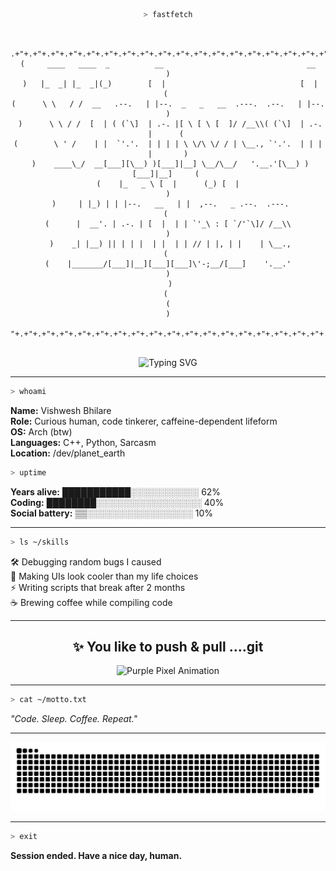 
<!-- Terminal-Style GitHub Profile README -->

<div align="center">
  
```bash
> fastfetch
```
  
```

 .+"+.+"+.+"+.+"+.+"+.+"+.+"+.+"+.+"+.+"+.+"+.+"+.+"+.+"+.+"+.+"+.+"+.+"+.+"+. 
(     ____   ____  _          __                                __            )
 )   |_  _| |_  _|(_)        [  |                              [  |          ( 
(      \ \   / /  __   .--.   | |--.  _   _   __  .---.  .--.   | |--.        )
 )      \ \ / /  [  | ( (`\]  | .-. |[ \ [ \ [  ]/ /__\\( (`\]  | .-. |      ( 
(        \ ' /    | |  `'.'.  | | | | \ \/\ \/ / | \__., `'.'.  | | | |       )
 )    ____\_/  __[___][\__) )[___]|__] \__/\__/   '.__.'[\__) )[___]|__]     ( 
(    |_   _ \ [  |      (_) [  |                                              )
 )     | |_) | | |--.   __   | |  ,--.   _ .--.  .---.                       ( 
(      |  __'. | .-. | [  |  | | `'_\ : [ `/'`\]/ /__\\                       )
 )    _| |__) || | | |  | |  | | // | |, | |    | \__.,                      ( 
(    |_______/[___]|__][___][___]\'-;__/[___]    '.__.'                       )
 )                                                                           ( 
(                                                                             )
 "+.+"+.+"+.+"+.+"+.+"+.+"+.+"+.+"+.+"+.+"+.+"+.+"+.+"+.+"+.+"+.+"+.+"+.+"+.+" 


```

</div>

<div align="center">

![Typing SVG](https://readme-typing-svg.demolab.com?font=Fira+Code&pause=1000&color=A020F0&width=435&lines=Why+are+you+here+vishy?;Run+'help'+for+commands;Enjoy+your+stay!)

</div>

---

```bash
> whoami
```
**Name:** Vishwesh Bhilare  
**Role:** Curious human, code tinkerer, caffeine-dependent lifeform  
**OS:** Arch (btw)  
**Languages:** C++, Python, Sarcasm  
**Location:** /dev/planet_earth  

```bash
> uptime
```
**Years alive:** ███████████░░░░░░░░░░░ 62%  
**Coding:** ████████░░░░░░░░░░░░░░░░░ 40%  
**Social battery:** ▒▒░░░░░░░░░░░░░░░░░ 10%  

---

```bash
> ls ~/skills
```
🛠️ Debugging random bugs I caused  
🎨 Making UIs look cooler than my life choices  
⚡ Writing scripts that break after 2 months  
☕ Brewing coffee while compiling code  

---

<div align="center">

## ✨ You like to push & pull ....git
<p align="center">
  <img src="https://media.giphy.com/media/l0MYt5jPR6QX5pnqM/giphy.gif" width="400" alt="Purple Pixel Animation"/>
</p>

</div>

---

```bash
> cat ~/motto.txt
```
_"Code. Sleep. Coffee. Repeat."_  

---

<div align="center">

![Snake animation](https://raw.githubusercontent.com/Platane/snk/output/github-contribution-grid-snake.svg)

</div>

---

```bash
> exit
```
**Session ended. Have a nice day, human.**  

